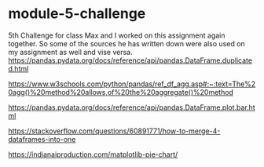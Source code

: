 # module-5-challenge
5th Challenge for class
Max and I worked on this assignment again together. So some of the sources he has written down were also used on my assignment as well and vise versa. 
https://pandas.pydata.org/docs/reference/api/pandas.DataFrame.duplicated.html

https://www.w3schools.com/python/pandas/ref_df_agg.asp#:~:text=The%20agg()%20method%20allows,of%20the%20aggregate()%20method

https://pandas.pydata.org/docs/reference/api/pandas.DataFrame.plot.bar.html

https://stackoverflow.com/questions/60891771/how-to-merge-4-dataframes-into-one

https://indianaiproduction.com/matplotlib-pie-chart/

